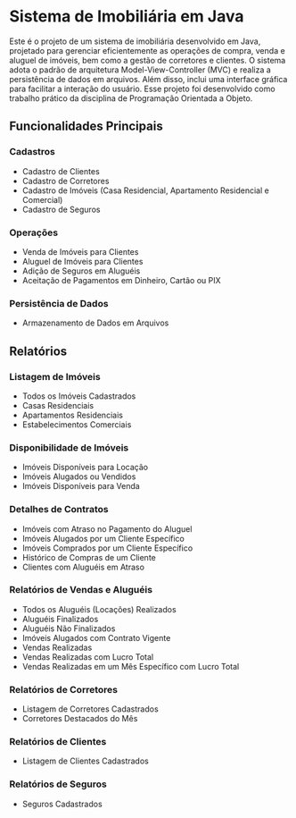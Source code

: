 # Sistema de Imobiliária em Java

Este é o projeto de um sistema de imobiliária desenvolvido em Java, projetado para gerenciar eficientemente as operações de compra, venda e aluguel de imóveis, bem como a gestão de corretores e clientes. O sistema adota o padrão de arquitetura Model-View-Controller (MVC) e realiza a persistência de dados em arquivos. Além disso, inclui uma interface gráfica para facilitar a interação do usuário. Esse projeto foi desenvolvido como trabalho prático da disciplina de Programação Orientada a Objeto. 

## Funcionalidades Principais

### Cadastros
- Cadastro de Clientes
- Cadastro de Corretores
- Cadastro de Imóveis (Casa Residencial, Apartamento Residencial e Comercial)
- Cadastro de Seguros

### Operações
- Venda de Imóveis para Clientes
- Aluguel de Imóveis para Clientes
- Adição de Seguros em Aluguéis
- Aceitação de Pagamentos em Dinheiro, Cartão ou PIX

### Persistência de Dados
- Armazenamento de Dados em Arquivos

## Relatórios

### Listagem de Imóveis
- Todos os Imóveis Cadastrados
- Casas Residenciais
- Apartamentos Residenciais
- Estabelecimentos Comerciais

### Disponibilidade de Imóveis
- Imóveis Disponíveis para Locação
- Imóveis Alugados ou Vendidos
- Imóveis Disponíveis para Venda

### Detalhes de Contratos
- Imóveis com Atraso no Pagamento do Aluguel
- Imóveis Alugados por um Cliente Específico
- Imóveis Comprados por um Cliente Específico
- Histórico de Compras de um Cliente
- Clientes com Aluguéis em Atraso

### Relatórios de Vendas e Aluguéis
- Todos os Aluguéis (Locações) Realizados
- Aluguéis Finalizados
- Aluguéis Não Finalizados
- Imóveis Alugados com Contrato Vigente
- Vendas Realizadas
- Vendas Realizadas com Lucro Total
- Vendas Realizadas em um Mês Específico com Lucro Total

### Relatórios de Corretores
- Listagem de Corretores Cadastrados
- Corretores Destacados do Mês

### Relatórios de Clientes
- Listagem de Clientes Cadastrados

### Relatórios de Seguros
- Seguros Cadastrados
